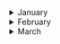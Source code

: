 
<details><summary>January</summary>

##### 3-01-2020
* [In Caltech soccer league, there’s little brawn but plenty of brains](https://www.latimes.com/sports/story/2020-01-03/caltech-soccer-league) #science #football #latimes

##### 4-01-2020
* [Measuring the effects of partisanship on pie-eating](https://www.economist.com/united-states/2017/11/23/measuring-the-effects-of-partisanship-on-pie-eating) #insight #economist
* [‘Rhapsody in Blue’ is in the public domain. Rap version, anyone?](https://www.latimes.com/opinion/story/2020-01-04/rhapsody-in-blue-is-in-the-public-domain-rap-version-anyone) #music #public_domain #law

##### 8-01-2020
* [The Coolest Architecture on Earth Is in Antarctica](https://www.nytimes.com/2020/01/06/science/antarctica-architecture.html) #architecture #antarctica

##### 9-01-2020
* [A world without pain](https://www.newyorker.com/magazine/2020/01/13/a-world-without-pain?verso=true) #resilience #insight

##### 10-01-2020
* [What Happens When Science Just Disappears?](https://www.wired.com/story/what-happens-when-science-just-disappears/) #science #insight #ideas

##### 13-01-2020
* [American history textbooks can differ across the country, in ways that are shaded by partisan politics.](https://www.nytimes.com/interactive/2020/01/12/us/texas-vs-california-history-textbooks.html?action=click&module=Top%20Stories&pgtype=Homepage) #social_science #insight #education #partisan #politiks

##### 16-01-2020
* [Time for the Human Screenome Project](https://www.nature.com/articles/d41586-020-00032-5) #science #insight #ideas #nature
* [36 Hours in Buenos Aires](https://www.nytimes.com/2020/01/16/travel/what-to-do-36-hours-buenos-aires.html) #argentina #insight #nytimes

##### 17-01-2020
* [How Design is Driving Ford to Reimagine What a Car Company Can Be](https://www.ideo.com/journal/how-design-is-driving-ford-to-reimagine-what-a-car-company-can-be) #technology #insight #corporation #culture #organizational #bureocracy

##### 18-01-2020
* [Steve Jobs Never Wanted Us to Use Our iPhones Like This
](https://www.nytimes.com/2019/01/25/opinion/sunday/steve-jobs-never-wanted-us-to-use-our-iphones-like-this.html) #technology #insight #corporation #culture #apple

##### 23-01-2020
* [What Happened to General Magic? Inside the company that invented the iPhone — two decades too early](http://nymag.com/intelligencer/2018/08/general-magic-oral-history-of-the-influential-tech-company.html) #technology #insight #corporation #invention #iphone

##### 27-01-2020
* [The truth about hydration: should you drink eight glasses of water a day?](https://www.theguardian.com/lifeandstyle/2020/jan/27/the-truth-about-hydration-should-you-drink-eight-glasses-of-water-a-day) #health #water #science #public_health

##### 28-01-2020
* [The Art of Computer Typography](https://signalvnoise.com/posts/3183-the-art-of-computer-typography) #typography #insight #technology #evolution

##### 29-01-2020
* ['Impossible Architecture': Consider the impossible — find the visionaries](https://www.japantimes.co.jp/culture/2020/01/25/arts/impossible-architecture/) #architecture #tadao_ando #japan_times #japan

##### 31-05-2019
* [The glorius, almost-disconnected boredom of my walk in Japan](https://www.wired.com/story/six-weeks-100s-miles-hours-glorious-boredom-japan/?itm_campaign=BottomRelatedStories_Sections_1) #japan
</p>
</details>

<details><summary>February</summary>
 
##### 4-02-2020
* [The invention of “Ethical AI” How Big Tech Manipulates Academia to Avoid Regulation](https://theintercept.com/2019/12/20/mit-ethical-ai-artificial-intelligence/) #AI #insight #academia #law

##### 5-02-2020
* [Banksy Is a Control Freak. But He Can’t Control His Legacy](https://www.nytimes.com/2020/02/05/arts/design/banksy-legacy.html?action=click&module=Top%20Stories&pgtype=Homepage) #Banksy #insight #academia #art

##### 7-02-2020
* [Unique solution rolls in to help Muslims pray at Tokyo Games](https://www.japantimes.co.jp/news/2020/02/07/national/muslim-prayer-truck-tokyo-olympics/) #religion #ancestry #japan_times #muslim #ideas #mobility

##### 8-02-2020
* [Dystopian Silicon Valley and the Wisdom of Richard Hendricks](https://www.theinformation.com/articles/dystopian-silicon-valley-and-the-wisdom-of-richard-hendricks) #dystopian #insight #silicon_valley #ideas #the_information

##### 10-02-2020
* [Satellite images show how coronavirus brought Wuhan to a standstill](https://www.technologyreview.com/s/615152/satellite-images-show-how-coronavirus-brought-wuhan-to-a-standstill/) #coronavirus #insight #health #satellite

##### 11-02-2020
* [In the Race for Cheap Airfare, It’s You vs. the Machine](https://www.nytimes.com/2020/01/27/business/cheap-airfare.html?action=click&module=Editors%20Picks&pgtype=Homepage) #airlines #insight #nytimes #buying_patterns
* [Everything You Think You Know About Housing Is Probably Wrong](https://www.nytimes.com/2020/01/28/arts/density-housing-skyscraper-museum.html?action=click&module=Editors%20Picks&pgtype=Homepage) #gentrification #insight #nytimes

##### 15-02-2020
* [The Zambian “afronaut” who wanted to join the space race](https://www.newyorker.com/culture/culture-desk/the-zambian-afronaut-who-wanted-to-join-the-space-race) #science #africa #moon #space-race #newyorker

##### 16-02-2020
* [Beyond Architecture, a Builder of Lusty Fantasies](https://www.nytimes.com/2020/02/06/arts/design/Lequeu-Morgan-Library.html?action=click&module=Features&pgtype=Homepage) #insight #architecture #europe #graphicalia

##### 18-02-2020
* [Kawasaki confronts its gentrification](https://features.japantimes.co.jp/kawasaki-factories/) #insight #gentrification #japan #urban_planning #japan_times
* [Why do we cry – and what can we learn from our tears?](https://www.theguardian.com/lifeandstyle/2020/feb/18/why-cry-what-can-we-learn-from-tears) #insight #the_guardian
* [What four years at sea taught me about our relationship to the ocean](https://www.theguardian.com/environment/2020/feb/18/what-four-years-at-sea-taught-me-about-our-relationship-to-the-ocean) #insight #the_guardian #ocean #water

##### 23-02-2020
* [How the Arabic Alphabet Inspired Abstract Art](https://www.nytimes.com/2020/02/20/arts/design/Arab-Abstraction-grey-art-gallery.html) #insight #art #arab #nytimes

##### 26-02-2020
* [Paraguay’s Response to Modernist Architecture? Clay, Mud and Timber](hhttps://www.nytimes.com/2020/02/14/t-magazine/paraguay-architecture.html?action=click&module=Features&pgtype=Homepage) #insight #architecture #paraguay #timber

##### 27-02-2020
* [The Unexpectedly Tropical History of Brutalism](https://www.nytimes.com/2019/08/15/t-magazine/tropical-brutalism.html?action=click&module=RelatedLinks&pgtype=Article) #insight #architecture #brazil #brutalism #le_corbusier

##### 29-02-2020
* [Aiming for Accessibility: Barrier-Free App Developer - Yuriko Oda](https://www3.nhk.or.jp/nhkworld/en/ondemand/video/2042094/) #disabilities #japan #app-developing #altruism
</p>
</details>

<details><summary>March</summary>
 
##### 04-03-2020
* [What can my brain tell me about the music I listen to](https://mybraintunes.doc.ic.ac.uk/) #music #UK #science #experiment #brain

##### 05-03-2020
* [The invisible city: how a homeless man built a life underground](https://www.theguardian.com/news/2020/mar/05/invisible-city-how-homeless-man-built-life-underground-bunker-hampstead-heath) #homeless #the_guardian #experiment #insight
* [An Artist Whose Muse Is Loneliness](https://www.nytimes.com/2020/02/26/t-magazine/haegue-yang.html) #art #nytimes #loneliness #insight

##### 06-03-2020
* [The mystery of mountain lions](https://www.hcn.org/issues/52.3/north-wildlife-the-mystery-of-mountain-lions) #nature  #science #ecology #brain #evolution

##### 07-03-2020
* [The Miracle of Moving a Piano in New York City](https://www.nytimes.com/interactive/2020/03/06/arts/music/ny-piano-moving.html?action=click&module=Features&pgtype=Homepage) #piano  #nytimes
* [How Working-Class Life Is Killing Americans, in Charts](https://www.nytimes.com/interactive/2020/03/06/opinion/working-class-death-rate.html) #insight  #nytimes #data_visualization #infographics

##### 08-03-2020
* [Yoshi the turtle celebrates freedom with a record 22,000‑mile swim](https://www.thetimes.co.uk/article/yoshi-the-turtle-celebrates-freedom-with-a-record-22-000-mile-swim-j768pfhg8) #nature #science #ecology #tortoise #yoshi

##### 09-03-2020
* [What Would a World Without Prisons Look Like?](https://www.nytimes.com/2020/03/06/arts/design/prison-architecture.html?action=click&module=Features&pgtype=Homepage) #prison #insight #behaviourism #architecture

##### 11-03-2020
* [How Coronavirus Hijacks Your Cells](https://www.nytimes.com/interactive/2020/03/11/science/how-coronavirus-hijacks-your-cells.html?action=click&module=Spotlight&pgtype=Homepage) #heatlh #covid-19 #disease #process

##### 13-03-2020
* [The Elephant Man review – David Lynch's tragic tale of compassion](https://www.theguardian.com/film/2020/mar/12/the-elephant-man-review-david-lynch) #cinema  #disease #health #film #the_guardian

##### 14-03-2020
* [Mapping the Social Network of Coronavirus](https://www.nytimes.com/2020/03/13/science/coronavirus-social-networks-data.html?algo=identity&fellback=false&imp_id=241541257&imp_id=180591696&action=click&module=Science%20%20Technology&pgtype=Homepage) #science  #disease #health #tracking #network

##### 09-03-2020
* [Music - Explained](https://ihavenotv.com/music-explained) #music #insight #documentary #science

</p>
</details>

